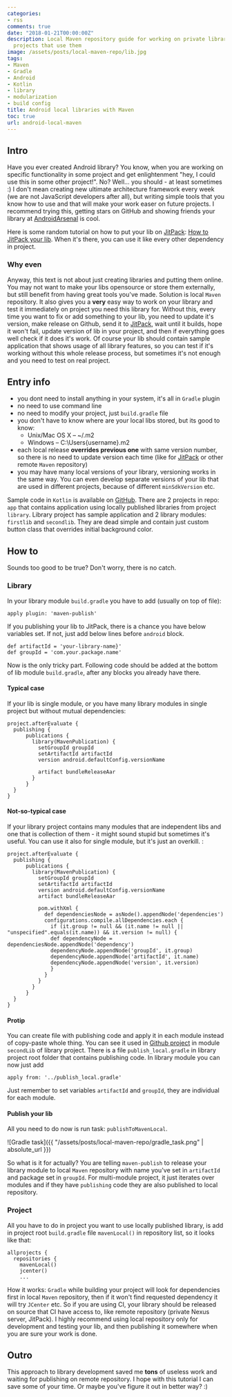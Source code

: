 ```yaml
---
categories:
- rss
comments: true
date: "2018-01-21T00:00:00Z"
description: Local Maven repository guide for working on private libraries along with
  projects that use them
image: /assets/posts/local-maven-repo/lib.jpg
tags:
- Maven
- Gradle
- Android
- Kotlin
- library
- modularization
- build config
title: Android local libraries with Maven
toc: true
url: android-local-maven
---
```




## Intro
Have you ever created Android library? You know, when you are working on specific functionality in some project and get enlightenment "hey, I could use this in some other project!". No? Well... you should - at least sometimes :) I don't mean creating new ultimate architecture framework every week (we are not JavaScript developers after all), but writing simple tools that you know how to use and that will make your work easer on future projects. I recommend trying this, getting stars on GitHub and showing friends your library at [AndroidArsenal][AndroidArsenal] is cool.

Here is some random tutorial on how to put your lib on [JitPack][JitPack]: [How to JitPack your lib][How to JitPack your lib]. When it's there, you can use it like every other dependency in project.

### Why even
Anyway, this text is not about just creating libraries and putting them online. You may not want to make your libs opensource or store them externally, but still benefit from having great tools you've made. Solution is local ```Maven``` repository. It also gives you a **very** easy way to work on your library and test it immediately on project you need this library for. Without this, every time you want to fix or add something to your lib, you need to update it's version, make release on Github, send it to [JitPack][JitPack], wait until it builds, hope it won't fail, update version of lib in your project, and then if everything goes well check if it does it's work. Of course your lib should contain sample application that shows usage of all library features, so you can test if it's working without this whole release process, but sometimes it's not enough and you need to test on real project.

## Entry info
- you dont need to install anything in your system, it's all in ```Gradle``` plugin
- no need to use command line
- no need to modify your project, just ```build.gradle``` file
- you don't have to know where are your local libs stored, but its good to know:
  - Unix/Mac OS X – ~/.m2
  - Windows – C:\Users\{username}\.m2
- each local release **overrides previous one** with same version number, so there is no need to update version each time (like for [JitPack][JitPack] or other remote ```Maven``` repository)
- you may have many local versions of your library, versioning works in the same way. You can even develop separate versions of your lib that are used in different projects, because of different ```minSdkVersion``` etc.

Sample code in ```Kotlin``` is available on [GitHub][github]. There are 2 projects in repo: ```app``` that contains application using locally published libraries from project ```library```. Library project has sample application and 2 library modules: ```firstlib``` and ```secondlib```. They are dead simple and contain just custom button class that overrides initial background color.

## How to

Sounds too good to be true? Don't worry, there is no catch.

### Library

In your library module ```build.gradle``` you have to add (usually on top of file):

```
apply plugin: 'maven-publish'
```

If you publishing your lib to JitPack, there is a chance you have below variables set. If not, just add below lines before ```android``` block.

```
def artifactId = 'your-library-name}'
def groupId = 'com.your.package.name'
```


Now is the only tricky part. Following code should be added at the bottom of lib module ```build.gradle```, after any blocks you already have there.

#### Typical case
If your lib is single module, or you have many library modules in single project but without mutual dependencies:
```
project.afterEvaluate {
  publishing {
      publications {
        library(MavenPublication) {
          setGroupId groupId 
          setArtifactId artifactId 
          version android.defaultConfig.versionName

          artifact bundleReleaseAar
        }
      }
  }
}
```

#### Not-so-typical case
If your library project contains many modules that are independent libs and one that is collection of them - it might sound stupid but sometimes it's useful. You can use it also for single module, but it's just an overkill. :
```
project.afterEvaluate {
  publishing {
      publications {
        library(MavenPublication) {
          setGroupId groupId 
          setArtifactId artifactId 
          version android.defaultConfig.versionName
          artifact bundleReleaseAar 

          pom.withXml {
            def dependenciesNode = asNode().appendNode('dependencies')
            configurations.compile.allDependencies.each {
              if (it.group != null && (it.name != null || "unspecified".equals(it.name)) && it.version != null) {
              def dependencyNode = dependenciesNode.appendNode('dependency')
              dependencyNode.appendNode('groupId', it.group)
              dependencyNode.appendNode('artifactId', it.name)
              dependencyNode.appendNode('version', it.version)
              }
            }
          }
        }
      }
  }
}
```

#### Protip

You can create file with publishing code and apply it in each module instead of copy-paste whole thing. You can see it used in [Github project][github] in module ```secondLib``` of library project. There is a file ```publish_local.gradle``` in library project root folder that contains publishing code. In library module you can now just add
```
apply from: '../publish_local.gradle'
```
Just remember to set variables ```artifactId``` and ```groupId```, they are individual for each module.

#### Publish your lib
All you need to do now is run task: ```publishToMavenLocal```.

![Gradle task]({{ "/assets/posts/local-maven-repo/gradle_task.png" | absolute_url }})

So what is it for actually? You are telling ```maven-publish``` to release your library module to local ```Maven``` repository with name you've set in ```artifactId``` and package set in ```groupId```. For multi-module project, it just iterates over modules and if they have ```publishing``` code they are also published to local repository.

### Project

All you have to do in project you want to use locally published library, is add in project root ```build.gradle``` file ```mavenLocal()``` in repository list, so it looks like that:
```
allprojects {
  repositories {
    mavenLocal()
    jcenter()
    ...
```
How it works: ```Gradle``` while building your project will look for dependencies first in local ```Maven``` repository, then if it won't find requested dependency it will try ```JCenter``` etc. So if you are using CI, your library should be released on source that CI have access to, like remote repository (private Nexus server, JitPack).
I highly recommend using local repository only for development and testing your lib, and then publishing it somewhere when you are sure your work is done.

## Outro

This approach to library development saved me **tons** of useless work and waiting for publishing on remote repository. I hope with this tutorial I can save some of your time. Or maybe you've figure it out in better way? :)

[AndroidArsenal]: https://android-arsenal.com/
[JitPack]: https://jitpack.io/
[How to JitPack your lib]: https://medium.com/@ome450901/publish-an-android-library-by-jitpack-a0342684cbd0
[github]: https://github.com/asvid/local_maven_repo
